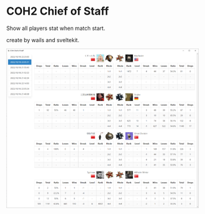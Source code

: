 # COH2 Chief of Staff

Show all players stat when match start.

create by wails and sveltekit.

<img src="https://raw.githubusercontent.com/wantg/coh2cos/master/preview.png">

